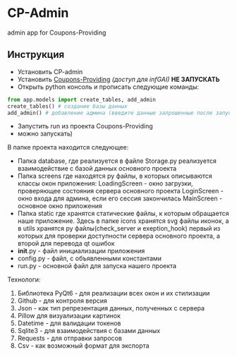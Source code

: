#  CP-Admin
admin app for Coupons-Providing

## Инструкция
* Установить CP-admin
* Установить [Coupons-Providing](https://github.com/Ruslan-Bosin/Coupons-Providing) _(доступ для infGAI)_ **НЕ ЗАПУСКАТЬ**
* Открыть python консоль и прописать следующие команды:
```py
from app.models import create_tables, add_admin
create_tables() # создание базы данных
add_admin() # добавление админа (введите данные запрошенные после запуска)
```
* Запустить run из проекта Coupons-Providing
* можно запускать)


В папке проекта находится следующее:
* Папка database, где реализуется в файле Storage.py реализуется взаимодействие с базой данных основного проекта
* Папка screens где находятся py файлы, в которых описываются классы окон приложения:
LoadingScreen - окно загрузки, проверяющее состояния сервера основного проекта
LoginScreen - окно входа для админа, если его сессия закончилась
MainScreen - основное окно приложения
* Папка static где хранятся статические файлы, к которым обращается наше приложение. Здесь в папке icons хранятся svg файлы иконок, а в utils хранятся py файлы(check_server и exeption_hook) первый из которых для проверки доступности сервера основного проекта, а второй для перевода qt ошибок
* __init__.py - файл инициализации приложения
* config.py - файл, с объявленными константами
* run.py - основной файл для запуска нашего проекта

Технологи:
1. Библиотека PyQt6 - для реализации всех окон и их стилизации
2. Github - для контроля версия
3. Json - как тип репрезентация данных, полученных с сервера
4. Pillow для визуализации картинок
5. Datetime - для валидации токенов
6. Sqlite3 - для взаимодействия с базами данных
7. Requests - для отправки запросов
8. Csv - как возможный формат для экспорта

